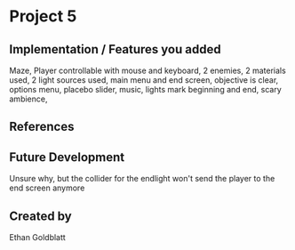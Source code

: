 # Project 5
## Implementation / Features you added
Maze,
Player controllable with mouse and keyboard,
2 enemies,
2 materials used,
2 light sources used,
main menu and end screen,
objective is clear,
options menu,
placebo slider,
music,
lights mark beginning and end,
scary ambience,

## References

## Future Development
Unsure why, but the collider for the endlight won't send the player to the end screen anymore
## Created by
Ethan Goldblatt

